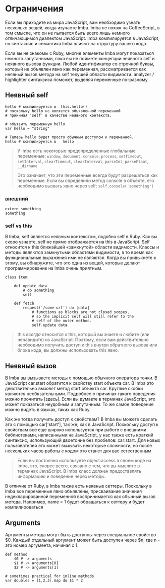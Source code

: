 
# Ограничения

Если вы приходите из мира JavaScript, вам необходимо узнать несколько вещей, когда изучаете Imba. Imba не похож на CoffeeScript, в том смысле, что он не пытается быть всего лишь немного отличающимся диалектом JavaScript. Imba компилируется в JavaScript, но синтаксис и семантика Imba влияют на структуру вашего кода.

Если вы не знакомы с Ruby, многие элементы Imba могут показаться немного запутанными, пока вы не поймете концепции неявного self и неявного вызова функции. Любой идентификатор со строчной буквы, который не объявлен явно как переменная, рассматривается как неявный вызов метода на self текущей области видимости. analyzer / highlighter синтаксиса поможет, выделяя переменные по-разному.


## Неявный self

```imba
hello # компилируется в  this.hello()
# поскольку hello не является объявленной переменной
# принимая 'self' в качестве неявного контекста.
```

```imba
# объявить переменную hello
var hello = "string"

# Теперь hello будет просто обычным доступом к переменной.
hello # компилируется в   hello
```

> У Imba есть некоторые предопределенные глобальные переменные: `window`, `document`, `console`, `process`, `setTimeout`, `setInterval`, `clearTimeout`, `clearInterval`, `parseInt`, `parseFloat`, `__dirname`
> 
> Это означает, что эти переменные всегда будут разрешаться как переменные. Если вы определили метод console в объекте, его необходимо вызвать явно через self: `self.console('something')`  

### внешний

```imba
extern something
something
```

### self vs this

В Imba, self является неявным контекстом, подобно self в Ruby. Как вы скоро узнаете, self не прямо отображается на this в JavaScript. Self относится к this ближайшей «замкнутой» области видимости. Классы и методы являются замкнутыми областями видимости, в то время как функциональные выражения ими не являются. Когда вы привыкнете к этому, вы обнаружите, что это одна из вещей, которые делают программирование на Imba очень приятным.

```imba
class Item

    def update data
        # do something
        self

    def fetch
        request('/some-url') do |data|
            # functions as blocks are not closed scopes,
            # so the implicit self will still refer to the
            # self of the outer method.
            self.update data

```

> this *всегда* относится к this, который вы знаете и любите (или ненавидите) из JavaScript. Поэтому, если вам действительно необходимо получить доступ к this внутри обратного вызова или блока кода, вы должны использовать this явно.

## Неявный вызов

В Imba вы вызываете методы с помощью обычного оператора точки. В JavaScript car.start обратится к свойству start объекта car. В Imba это действительно *вызовет* метод start объекта car. Круглые скобки являются необязательными. Подробнее о причинах такого поведения можно прочитать [здесь]. Если вы думаете в терминах JavaScript, это может показаться неудобным и запутанным. То же самое поведение можно видеть в языках, таких как Ruby.

Как же тогда получить доступ к свойствам? В Imba вы можете сделать это с помощью car['start'], так же, как в JavaScript. Поскольку доступ к свойствам все еще широко используется при работе с внешними библиотеками, написанными на JavaScript, у нас также есть краткий синтаксис, использующий двоеточие без пробелов: car:start. Для новых пользователей это может вызывать некоторые сложности, но после нескольких часов работы с кодом это станет для вас естественным.

> Если вы постоянно используете object:access в своем коде на Imba, это, скорее всего, связано с тем, что вы мыслите в терминах JavaScript. В Imba класс должен предоставлять информацию и поведение через методы.

В отличие от Ruby, в Imba также есть неявные сеттеры. Поскольку в Imba все переменные явно объявлены, присваивание значения недекларированной переменной воспринимается как обычный вызов метода. Например, name = 1 будет обращаться к сеттеру и будет компилироваться


## Arguments

Аргументы метода могут быть доступны через специальное свойство $0. Каждый отдельный аргумент может быть доступен через $n, где n - это номер аргумента, начиная с 1.

```imba
def method
    $0 # -> arguments
    $1 # -> arguments[0]
    $2 # -> arguments[1]

# sometimes practical for inline methods
var doubles = [1,2,3].map do $1 * 2
```


